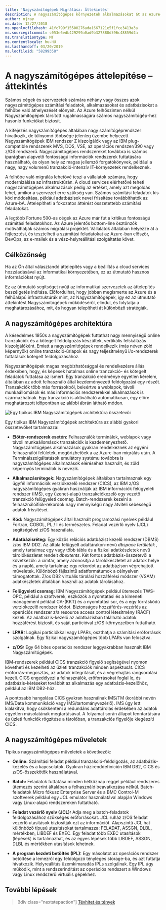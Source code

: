 ```yaml
---
title: 'Nagyszámítógépek Migrálása: Áttekintés'
description: A nagyszámítógépes környezetek alkalmazásokat át az Azure-ba, a bevált, magas rendelkezésre állású és méretezhető infrastruktúrát Nagyszámítógépek a jelenleg futó rendszerek.
author: njray
ms.date: 12/27/2018
ms.openlocfilehash: 41fc799f15500276ada1667121e5f1fce3413a3a
ms.sourcegitcommit: c053e6edb429299a0ad9b327888d596c48859d4a
ms.translationtype: MT
ms.contentlocale: hu-HU
ms.lasthandoff: 03/20/2019
ms.locfileid: "58299358"
---
```

# <a name="mainframe-migration-overview"></a>A nagyszámítógépes áttelepítése – áttekintés

Számos cégek és szervezetek számára néhány vagy összes azok nagyszámítógépes számítási feladatok, alkalmazásokat és adatbázisokat a felhőbe való áthelyezését előnyeit. Az Azure felhőszinten nélkül Nagyszámítógépek társított rugalmasságára számos nagyszámítógép-hez hasonló funkciókat biztosít.

A kifejezés nagyszámítógépes általában nagy számítógéprendszer hivatkozik, de túlnyomó többsége jelenleg üzembe helyezett Nagyszámítógépek IBM rendszer Z kiszolgálók vagy az IBM plug-compatible rendszerek MVS, DOS, VSE, az operációs rendszer/390 vagy z/OS rendszerű. Nagyszámítógépes rendszereket továbbra is számos iparágban alapvető fontosságú információk rendszerek futtatására használható, és olyan hely az magas jellemző forgatókönyvek, például a nagy, nagy volumenű tranzakció-intenzív IT-környezetek rendelkeznek.

A felhőbe való migrálás lehetővé teszi a vállalatok számára, hogy modernizálása az infrastruktúrán. A cloud services elérhetővé teheti nagyszámítógépes alkalmazások pedig az értéket, amely azt megoldás lehet, amikor a szervezet erre szükség van. Számos számítási feladatok kis kód módosítása, például adatbázisok nevei frissítése továbbíthatók az Azure-bA. Áttelepítheti a fokozatos áttérést összetettebb számítási feladatokat.

A legtöbb Fortune 500-as cégek az Azure már fut a kritikus fontosságú számítási feladatokhoz. Az Azure jelentős bottom-line ösztönzők motiválhatják számos migrálási projektet. Vállalatok általában helyezze át a fejlesztési, és tesztelheti a számítási feladatokat az Azure-ban először, DevOps, az e-mailek és a vész-helyreállítási szolgáltatás követ.

## <a name="intended-audience"></a>Célközönség

Ha az Ön által választandó áttelepítés vagy a beállítás a cloud services hozzáadásával az informatikai környezetében, ez az útmutató hasznos információkat nyújt.

Ez az útmutató segítséget nyújt az informatikai szervezetek az áttelepítés beszélgetés indítása. Előfordulhat, hogy jobban megismerte az Azure és a felhőalapú infrastruktúrák mint, az Nagyszámítógépek, így ez az útmutató áttekintést Nagyszámítógépek működéséről, elindul, és folytatja a meghatározásához, mit, és hogyan telepítheti át különböző stratégiák.

## <a name="mainframe-architecture"></a>A nagyszámítógépes architektúra

A késedelmes 1950s a nagyszámítógépek futtathat nagy mennyiségű online tranzakciók és a kötegelt feldolgozás készültek, vertikális felskálázás kiszolgálóként. Emiatt a nagyszámítógépek rendelkezik (más néven zöld képernyők) online tranzakció-űrlapok és nagy teljesítményű i/o-rendszerek futtatások kötegelt feldolgozásához.

Nagyszámítógépek magas megbízhatósággal és rendelkezésre állás érdekében, hogy, és képesek hatalmas online tranzakció- és kötegelt feladatok futtatása az ismert. Egy tranzakció eredménye egyetlen kérelem, általában az adott felhasználó által kezdeményezett feldolgozási egy részét. Tranzakciók több más forrásokból, beleértve a weblapok, távoli munkaállomások és más információs rendszerekkel alkalmazások is származhatnak. Egy tranzakció is aktiválható automatikusan, egy előre meghatározott időpontban az alábbi ábrán látható módon.

![Egy tipikus IBM Nagyszámítógépek architektúra összetevői](../../_images/mainframe-migration/zOS-architectural-layers.png)

Egy tipikus IBM Nagyszámítógépek architektúra az alábbi gyakori összetevőket tartalmazza:

- **Előtér-rendszerek esetén:** Felhasználók terminálok, weblapok vagy távoli munkaállomások tranzakciók is kezdeményezhető. Nagyszámítógépes alkalmazások gyakran rendelkeznek az egyéni felhasználói felületek, megőrizhetőek a az Azure-ban migrálás után. A Terminálszolgáltatások emulátory systému továbbra is nagyszámítógépes alkalmazások eléréséhez használt, és zöld képernyős terminálok is nevezik.

- **Alkalmazásrétegek:** Nagyszámítógépek általában tartalmaznak egy ügyfél információk verziókezelő rendszer (CICS), az IBM z/OS nagyszámítógépes gyakran használják az IBM információk felügyeleti rendszer (IMS), egy üzenet-alapú tranzakciókezelő egy vezető tranzakció felügyeleti csomag. Batch-rendszerek kezelni a felhasználóifiók-rekordok nagy mennyiségű nagy átviteli sebességű adatok frissítései.

- **Kód:** Nagyszámítógépek által használt programozási nyelvek például Fortran, COBOL, PL / I és természetes. Feladat vezérlő nyelv (JCL) segítségével z/OS használata.

- **Adatbázisréteg:** Egy közös relációs adatbázist kezelő rendszer (DBMS) z/os IBM DD2. Az általa felügyelt adattárakon-nevű *dbspace területek* , amely tartalmaz egy vagy több tábla és a fizikai adatkészletek nevű tárolókészletet rendelt *dbextents*. Két fontos adatbázis-összetevői a következők: a címtár, amely azonosítja a tárolókészletet az adatok helye és a napló, amely tartalmaz egy rekordot az adatbázison végrehajtott műveletek. Különböző fájlszintű adatformátumok a célnyelven támogatottak. Z/os DB2 virtuális tárolási hozzáférési módszer (VSAM) adatkészletek általában használ az adatok tárolásához.

- **Felügyeleti csomag:** IBM Nagyszámítógépek például ütemezés TWS-OPC, például a szoftverek, eszközök a nyomtatási és a kimeneti management például CA-(KKT) és a nyomtatási sor, és a egy forráskódú verziókezelő rendszer kódot. Biztonságos hozzáférés-vezérlés az operációs rendszer z/a resource access control létesítmény (RACF) kezeli. Az adatbázis-kezelő az adatbázisban található adatok hozzáférést biztosít, és saját partícióval z/OS-környezetben futtatható.

- **LPAR:** Logikai partíciókkal vagy LPARs, oszthatja a számítási erőforrások szolgálnak. Egy fizikai nagyszámítógépes több LPARs van felosztva.

- **z/OS:** Egy 64 bites operációs rendszer leggyakrabban használt IBM Nagyszámítógépek.

IBM-rendszerek például CICS tranzakció figyelő segítségével nyomon követheti és kezelheti az üzleti tranzakciók minden aspektusát. CICS erőforrás-megosztás, az adatok integritását, és a végrehajtás rangsorolási kezeli. CICS engedélyezi a felhasználók, erőforrásokat foglal le, és adatbázis-kéréseket továbbít az alkalmazás egy adatbázis-kezelőhöz, például az IBM DB2-höz.

A pontosabb hangolása CICS gyakran használnak IMS/TM (korábbi nevén IMS/Data kommunikáció vagy IMS/tartományvezérlő). IMS úgy lett kialakítva, hogy csökkenteni a redundáns adattárolás érdekében az adatok egyetlen másolatának megtartásával. A folyamat során állapot fenntartására és üzleti funkciók rögzítése a tárolóban, a tranzakciós figyelője kiegészíti CICS.

## <a name="mainframe-operations"></a>A nagyszámítógépes műveletek

Tipikus nagyszámítógépes műveletek a következők:

- **Online:** Számítási feladat például tranzakció-feldolgozás, az adatbázis-kezelés és a kapcsolatok. Gyakran házirenddefiníción IBM DB2, CICS és z/OS-összekötők használatával.

- **Batch:** Feladatok futtatása minden hétköznap reggel például rendszeres ütemezés szerint általában a felhasználó beavatkozása nélkül. Batch-feladatok Micro fókusz Enterprise Server és a BMC Control-M szoftverek például egy JCL emulator használatával alapján Windows vagy Linux-alapú rendszereken futtatható.

- **Feladat vezérlő nyelv (JCL):** Adja meg a batch-feladatok feldolgozásához szükséges erőforrásokat. JCL ruház z/OS feladat vezérlő utasítások biztosítják ezt az információt. Alapszintű JCL hat különböző típusú utasításokat tartalmazza: FELADAT, ASSGN, DLBL, mértékben, LIBDEF és EXEC. Egy feladat több EXEC utasítások (lépések) is tartalmazhat, és az egyes lépések több LIBDEF, ASSGN, DLBL és mértékben utasítások lehetnek.

- **A program kezdeti betöltés (IPL):**  Egy másolatot az operációs rendszer betöltése a lemezről egy feldolgozó tényleges storage-ba, és azt futtatja hivatkozik. Helyreállítás üzemkimaradás IPLs szolgálnak. Egy IPL úgy működik, mint a rendszerindítást az operációs rendszert a Windows vagy Linux rendszerű virtuális gépekhez.

## <a name="next-steps"></a>További lépések

> [!div class="nextstepaction"]
> [Tévhitet és tények](myths-and-facts.md)
